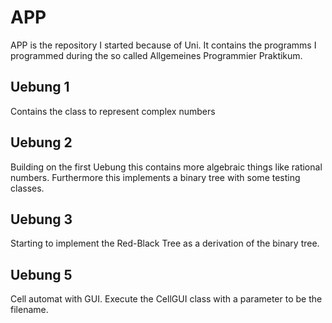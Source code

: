 # APP
APP is the repository I started because of Uni. It contains the programms I programmed during the so called Allgemeines Programmier Praktikum.

## Uebung 1
Contains the class to represent complex numbers

## Uebung 2
Building on the first Uebung this contains more algebraic things like rational numbers. Furthermore this implements a binary tree with some testing classes.

## Uebung 3
Starting to implement the Red-Black Tree as a derivation of the binary tree.

## Uebung 5
Cell automat with GUI.
Execute the CellGUI class with a parameter to be the filename.
